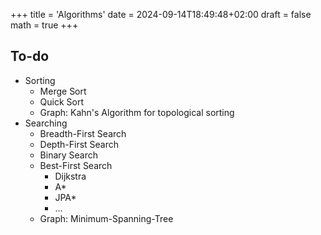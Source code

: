 +++
title = 'Algorithms'
date = 2024-09-14T18:49:48+02:00
draft = false
math = true
+++

## To-do

- Sorting
  - Merge Sort
  - Quick Sort
  - Graph: Kahn's Algorithm for topological sorting
- Searching
  - Breadth-First Search
  - Depth-First Search
  - Binary Search
  - Best-First Search
    - Dijkstra
    - A\*
    - JPA\*
    - ...
  - Graph: Minimum-Spanning-Tree
